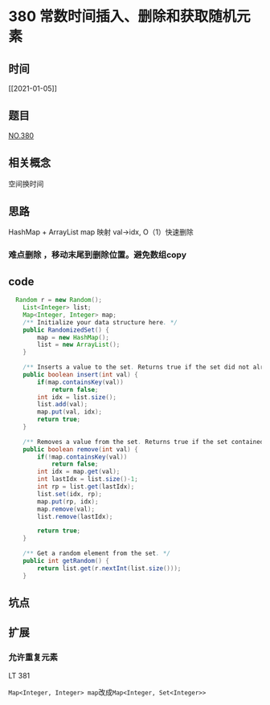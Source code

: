 # 380 常数时间插入、删除和获取随机元素
## 时间
[[2021-01-05]]
## 题目
[NO.380](https://leetcode-cn.com/problems/insert-delete-getrandom-o1/solution/chang-shu-shi-jian-cha-ru-shan-chu-he-huo-qu-sui-j/)
## 相关概念
空间换时间

## 思路
HashMap + ArrayList
map 映射 val->idx, O（1）快速删除
### 难点删除 ，移动末尾到删除位置。避免数组copy


## code
```java
  Random r = new Random();
    List<Integer> list;
    Map<Integer, Integer> map;
    /** Initialize your data structure here. */
    public RandomizedSet() {
        map = new HashMap();
        list = new ArrayList();
    }
    
    /** Inserts a value to the set. Returns true if the set did not already contain the specified element. */
    public boolean insert(int val) {
        if(map.containsKey(val))
            return false;
        int idx = list.size();
        list.add(val);
        map.put(val, idx);
        return true;
    }
    
    /** Removes a value from the set. Returns true if the set contained the specified element. */
    public boolean remove(int val) {
        if(!map.containsKey(val))
            return false;
        int idx = map.get(val);
        int lastIdx = list.size()-1;
        int rp = list.get(lastIdx);
        list.set(idx, rp);
        map.put(rp, idx);
        map.remove(val);
        list.remove(lastIdx);

        return true;
    }
    
    /** Get a random element from the set. */
    public int getRandom() {
        return list.get(r.nextInt(list.size()));
    }

```

## 坑点

## 扩展 
### 允许重复元素
LT 381

`Map<Integer, Integer> map`改成`Map<Integer, Set<Integer>>`